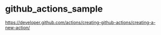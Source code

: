 # github_actions_sample

https://developer.github.com/actions/creating-github-actions/creating-a-new-action/

